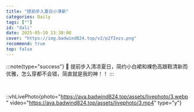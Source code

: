 ```yaml
---
title: "提前步入夏日小清新"
categories: Daily
tags: [""]
id: "dali"
date: 2025-05-10 13:38:00
cover: "https://img.badwind824.top/v2/p2fIezs.png"
recommend: true
top: false
---
```


:::note{type="success"}
🥝 提前步入清凉夏日，简约小白裙和裸色高跟鞋清新而优雅，怎么穿都不会错，简直就是我的神！！
:::

<section class="vh-node vh-picture">
<img alt="" src="https://img.badwind824.top/v2/QCnjSCz.jpeg" data-vh-lz-src="https://img.badwind824.top/v2/QCnjSCz.jpeg" class="vh-article-img entered loaded" data-ll-status="loaded"> 
<img alt="" src="https://img.badwind824.top/v2/l60TjtY.png" data-vh-lz-src="https://img.badwind824.top/v2/l60TjtY.png" class="vh-article-img entered loaded" data-ll-status="loaded"> 
<img alt="" src="https://img.badwind824.top/v2/Q7zBOSO.png" data-vh-lz-src="https://img.badwind824.top/v2/Q7zBOSO.png" class="vh-article-img entered loaded" data-ll-status="loaded"> 
<img alt="" src="https://img.badwind824.top/v2/LxYLPwV.jpeg" data-vh-lz-src="https://img.badwind824.top/v2/LxYLPwV.jpeg" class="vh-article-img entered loaded" data-ll-status="loaded">


</section>

::vhLivePhoto{photo="https://ava.badwind824.top/assets/livephoto/3.webp" video="https://ava.badwind824.top/assets/livephoto/3.mp4" type="y"}